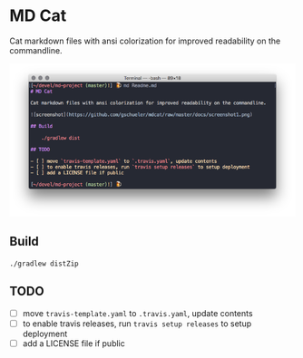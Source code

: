MD Cat
==========

Cat markdown files with ansi colorization for improved readability on the commandline.

![screenshot](https://github.com/gschueler/mdcat/raw/master/docs/screenshot1.png)

## Build

	./gradlew distZip

## TODO

- [ ] move `travis-template.yaml` to `.travis.yaml`, update contents
- [ ] to enable travis releases, run `travis setup releases` to setup deployment
- [ ] add a LICENSE file if public
